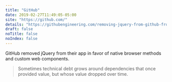 ```yaml
---
title: "GitHub"
date: 2019-02-27T11:49:05-05:00
site: "https://github.com/"
details: "https://githubengineering.com/removing-jquery-from-github-frontend/"
draft: false
noTitle: false
noIndex: false
---
```


GitHub removed jQuery from their app in favor of native browser methods and custom web components.

> Sometimes technical debt grows around dependencies that once provided value, but whose value dropped over time.